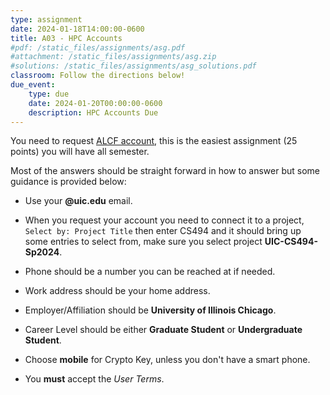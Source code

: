 ```yaml
---
type: assignment
date: 2024-01-18T14:00:00-0600
title: A03 - HPC Accounts
#pdf: /static_files/assignments/asg.pdf
#attachment: /static_files/assignments/asg.zip
#solutions: /static_files/assignments/asg_solutions.pdf
classroom: Follow the directions below!
due_event: 
    type: due
    date: 2024-01-20T00:00:00-0600
    description: HPC Accounts Due
---
```


You need to request [ALCF account](https://www.alcf.anl.gov/support-center/get-started/request-account), this is the easiest assignment (25 points) you will have all semester.

Most of the answers should be straight forward in how to answer but some guidance is provided below:

- Use your **@uic.edu** email.

- When you request your account you need to connect it to a project, `Select by: Project Title` then enter CS494 and it should bring up some entries to select from, make sure you select project **UIC-CS494-Sp2024**.

- Phone should be a number you can be reached at if needed.

- Work address should be your home address.

- Employer/Affiliation should be **University of Illinois Chicago**.

- Career Level should be either **Graduate Student** or **Undergraduate Student**.

- Choose **mobile** for Crypto Key, unless you don't have a smart phone.

- You **must** accept the _User Terms_.


